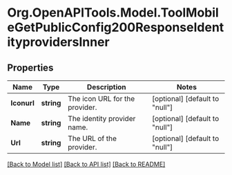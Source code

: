 # Org.OpenAPITools.Model.ToolMobileGetPublicConfig200ResponseIdentityprovidersInner

## Properties

Name | Type | Description | Notes
------------ | ------------- | ------------- | -------------
**Iconurl** | **string** | The icon URL for the provider. | [optional] [default to "null"]
**Name** | **string** | The identity provider name. | [optional] [default to "null"]
**Url** | **string** | The URL of the provider. | [optional] [default to "null"]

[[Back to Model list]](../README.md#documentation-for-models) [[Back to API list]](../README.md#documentation-for-api-endpoints) [[Back to README]](../README.md)

